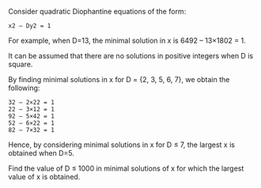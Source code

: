 Consider quadratic Diophantine equations of the form:

	x2 – Dy2 = 1

For example, when D=13, the minimal solution in x is 6492 – 13×1802 = 1.

It can be assumed that there are no solutions in positive integers when D is square.

By finding minimal solutions in x for D = {2, 3, 5, 6, 7}, we obtain the following:

	32 – 2×22 = 1
	22 – 3×12 = 1
	92 – 5×42 = 1
	52 – 6×22 = 1
	82 – 7×32 = 1

Hence, by considering minimal solutions in x for D ≤ 7, the largest x is obtained when D=5.

Find the value of D ≤ 1000 in minimal solutions of x for which
the largest value of x is obtained.
